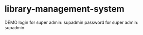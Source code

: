 # library-management-system
 DEMO
 login for super admin: supadmin
  password for super admin: supadmin
